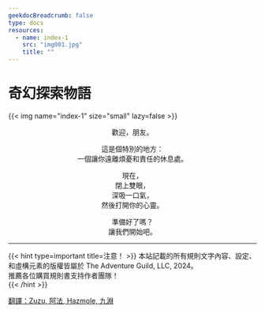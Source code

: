 ```yaml
---
geekdocBreadcrumb: false
type: docs
resources:
  - name: index-1
    src: "img001.jpg"
    title: ""
---
```


# 奇幻探索物語

{{< img name="index-1" size="small" lazy=false >}}

<center>
歡迎，朋友。

這是個特別的地方：<br/>
一個讓你遠離煩憂和責任的休息處。

現在，<br/>
閉上雙眼，<br/>
深吸一口氣，<br/>
然後打開你的心靈。

準備好了嗎？<br/>
讓我們開始吧。
</center>

***

{{< hint type=important title=注意！ >}}
本站記載的所有規則文字內容、設定、和虛構元素的版權皆屬於 The Adventure Guild, LLC, 2024。<br/>
推薦各位購買規則書支持作者團隊！<br/>
{{< /hint  >}}

<u>翻譯：Zuzu, 阿法, Hazmole, 九淵</u>